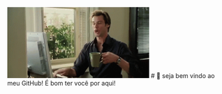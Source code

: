 <img src = "giphy.gif" width = "325px">
# 💜 seja bem vindo ao meu GitHub! É bom ter você por aqui!
<div id="badges">
<a href = "https://github.com/risoflorais">
